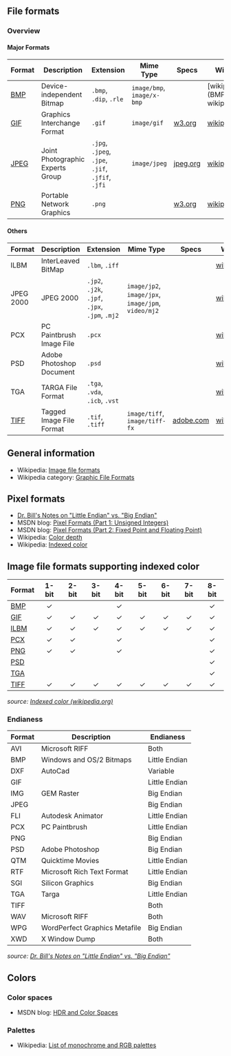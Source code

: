 ## File formats
### Overview
#### Major Formats
| Format | Description | Extension | Mime Type | Specs | Wikipedia |
|--------|-------------|-----------|-----------|-------|-----------|
| [BMP](BMP.md) | Device-independent Bitmap | `.bmp`, `.dip`, `.rle` | `image/bmp`, `image/x-bmp` | | [wikipedia.org](BMP.md[bmp: wikipedia])
| [GIF](GIF.md) | Graphics Interchange Format | `.gif` | `image/gif` | [w3.org]( 	www.w3.org/Graphics/GIF/spec-gif89a.txt) | [wikipedia.org](https://en.wikipedia.org/wiki/Graphics_Interchange_Format)
| [JPEG](JPEG.md) | Joint Photographic Experts Group | `.jpg`, `.jpeg`, `.jpe`, `.jif`, `.jfif`, `.jfi` | `image/jpeg` | [jpeg.org](http://www.jpeg.org/jpeg/) | [wikipedia.org](https://en.wikipedia.org/wiki/JPEG)
| [PNG](PNG.md) | Portable Network Graphics | `.png` | |  [w3.org](https://www.w3.org/TR/PNG/#3sample) | [wikipedia.org](https://nl.wikipedia.org/wiki/Portable_Network_Graphics)

#### Others
| Format | Description | Extension | Mime Type | Specs | Wikipedia |
|--------|-------------|-----------|-----------|-------|-----------|
| ILBM | InterLeaved BitMap | `.lbm`, `.iff` | |  | [wikipedia.org](https://en.wikipedia.org/wiki/ILBM)
| JPEG 2000 | JPEG 2000 | `.jp2`, `.j2k`, `.jpf`, `.jpx`, `.jpm`, `.mj2` | `image/jp2`, `image/jpx`, `image/jpm`, `video/mj2` | | [wikipedia.org](https://en.wikipedia.org/wiki/JPEG_2000)
| PCX | PC Paintbrush Image File | `.pcx` | |  | [wikipedia.org](https://en.wikipedia.org/wiki/PCX)
| PSD | Adobe Photoshop Document | `.psd` | | | [wikipedia.org](https://en.wikipedia.org/wiki/Adobe_Photoshop#features)
| TGA | TARGA File Format | `.tga`, `.vda`, `.icb`, `.vst` | | | [wikipedia.org](https://en.wikipedia.org/wiki/Truevision_TGA)
| [TIFF](TIFF.md) | Tagged Image File Format | `.tif`, `.tiff` | `image/tiff`, `image/tiff-fx` | [adobe.com](http://partners.adobe.com/public/developer/tiff/) | [wikipedia.org](https://en.wikipedia.org/wiki/Tagged_Image_File_Format)

## General information
- Wikipedia: [Image file formats](https://en.wikipedia.org/wiki/Image_file_formats)
- Wikipedia category: [Graphic File Formats](https://en.wikipedia.org/wiki/Category:Graphics_file_formats)

## Pixel formats
- [Dr. Bill's Notes on "Little Endian" vs. "Big Endian"](https://people.cs.umass.edu/~verts/cs32/endian.html)
- MSDN blog: [Pixel Formats (Part 1: Unsigned Integers)](http://blogs.msdn.com/b/billcrow/archive/2006/06/19/636858.aspx)
- MSDN blog: [Pixel Formats (Part 2: Fixed Point and Floating Point)](http://blogs.msdn.com/b/billcrow/archive/2006/06/22/642213.aspx)
- Wikipedia: [Color depth](https://en.wikipedia.org/wiki/Color_depth)
- Wikipedia: [Indexed color](https://en.wikipedia.org/wiki/Indexed_color)

## Image file formats supporting indexed color
| Format          | 1-bit | 2-bit | 3-bit | 4-bit | 5-bit | 6-bit | 7-bit | 8-bit |
|-----------------|:-----:|:-----:|:-----:|:-----:|:-----:|:-----:|:-----:|:-----:|
| [BMP](BMP.md)   |   ✓   |       |       |   ✓   |       |       |       |   ✓   |
| [GIF](GIF.md)   |   ✓   |   ✓   |   ✓   |   ✓   |   ✓   |   ✓   |   ✓   |   ✓   |
| [ILBM](ILBM.md) |   ✓   |   ✓   |   ✓   |   ✓   |   ✓   |   ✓   |   ✓   |   ✓   |
| [PCX](PCX.md)   |   ✓   |   ✓   |       |   ✓   |       |       |       |   ✓   |
| [PNG](PNG.md)   |   ✓   |   ✓   |       |   ✓   |       |       |       |   ✓   |
| [PSD](PSD.md)   |       |       |       |       |       |       |       |   ✓   |
| [TGA](TGA.md)   |       |       |       |       |       |       |       |   ✓   |
| [TIFF](TIFF.md) |   ✓   |   ✓   |   ✓   |   ✓   |   ✓   |   ✓   |   ✓   |   ✓   |

*source: [Indexed color (wikipedia.org)](https://en.wikipedia.org/wiki/Indexed_color)*

### Endianess
| Format | Description                   | Endianess     |
|--------|-------------------------------|---------------|
| AVI    | Microsoft RIFF                |          Both |
| BMP    | Windows and OS/2 Bitmaps      | Little Endian |
| DXF    | AutoCad                       |      Variable |
| GIF    |                               | Little Endian |
| IMG    | GEM Raster                    |    Big Endian |
| JPEG   |                               |    Big Endian |
| FLI    | Autodesk Animator             | Little Endian |
| PCX    | PC Paintbrush                 | Little Endian |
| PNG    |                               |    Big Endian |
| PSD    | Adobe Photoshop               |    Big Endian |
| QTM    | Quicktime Movies              | Little Endian |
| RTF    | Microsoft Rich Text Format    | Little Endian |
| SGI    | Silicon Graphics              |    Big Endian |
| TGA    | Targa                         | Little Endian |
| TIFF   |                               |          Both |
| WAV    | Microsoft RIFF                |          Both |
| WPG    | WordPerfect Graphics Metafile |    Big Endian |
| XWD    | X Window Dump                 |          Both |

*source: [Dr. Bill's Notes on "Little Endian" vs. "Big Endian"]()*

## Colors
### Color spaces
- MSDN blog: [HDR and Color Spaces](http://blogs.msdn.com/b/billcrow/archive/2007/10/25/hdr-and-color-spaces.aspx)

### Palettes
- Wikipedia: [List of monochrome and RGB palettes](https://en.wikipedia.org/wiki/List_of_monochrome_and_RGB_palettes)
